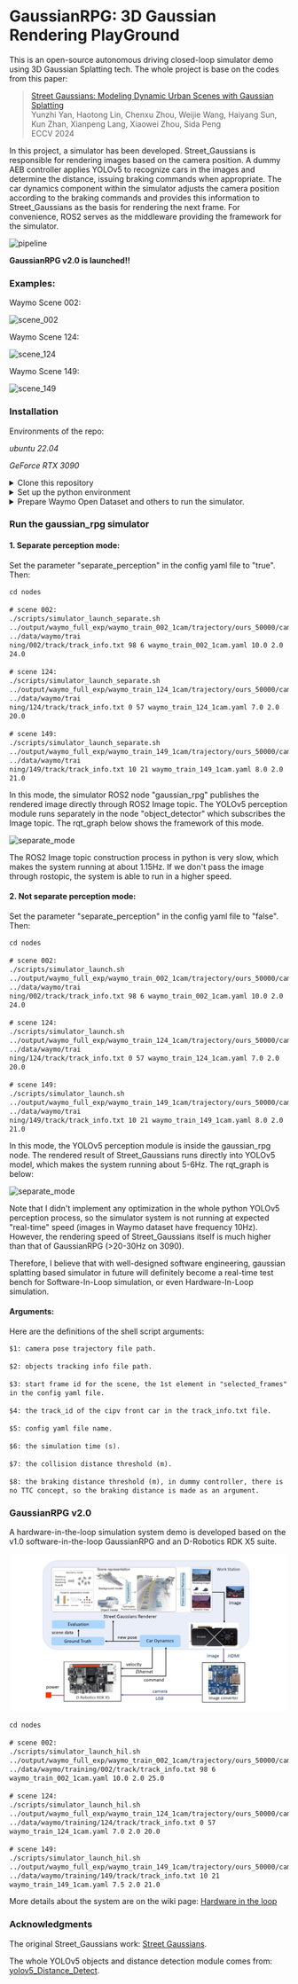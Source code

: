 # GaussianRPG: 3D Gaussian Rendering PlayGround

This is an open-source autonomous driving closed-loop simulator demo using 3D Gaussian Splatting tech. The whole project is base on the codes from this paper:

> [Street Gaussians: Modeling Dynamic Urban Scenes with Gaussian Splatting](https://arxiv.org/abs/2401.01339)  
> Yunzhi Yan, Haotong Lin, Chenxu Zhou, Weijie Wang, Haiyang Sun, Kun Zhan, Xianpeng Lang, Xiaowei Zhou, Sida Peng  
> ECCV 2024

In this project, a simulator has been developed. Street_Gaussians is responsible for rendering images based on the camera position. A dummy AEB controller applies YOLOv5 to recognize cars in the images and determine the distance, issuing braking commands when appropriate. The car dynamics component within the simulator adjusts the camera position according to the braking commands and provides this information to Street_Gaussians as the basis for rendering the next frame. For convenience, ROS2 serves as the middleware providing the framework for the simulator.

![pipeline](images/pipeline.jpg)

**GaussianRPG v2.0 is launched!!**

### Examples:

Waymo Scene 002:

![scene_002](images/scene_waymo_002.gif)

Waymo Scene 124:

![scene_124](images/scene_waymo_124.gif)

Waymo Scene 149: 

![scene_149](images/scene_waymo_149.gif)

### Installation

Environments of the repo:

*ubuntu 22.04*

*GeForce RTX 3090*

<details> <summary>Clone this repository</summary>

```
git clone https://github.com/GimpelZhang/GaussianRPG.git
```
</details>

<details> <summary>Set up the python environment</summary>

```
# First make sure there is g++-11 in your system, if not:
sudo apt install g++

# Install mamba to manage environments:
conda install mamba -c conda-forge

# Set conda environment
mamba create -n street-gaussian-ros python=3.8
mamba activate street-gaussian-ros
conda config --env --add channels conda-forge
conda config --env --add channels robostack-staging
conda config --env --remove channels defaults

# Install ROS2 humble:
mamba install ros-humble-desktop
mamba deactivate
mamba activate street-gaussian-ros
mamba install compilers cmake pkg-config make ninja colcon-common-extensions catkin_tools rosdep
pip install setuptools==58.2.0

# Install torch (corresponding to your CUDA version)
pip install torch==2.1.2+cu118 torchvision==0.16.2+cu118 --extra-index-url https://download.pytorch.org/whl/cu118

# Install requirements
pip install -r requirements.txt
conda install ninja

# Install submodules
# Because of the ROS2 env, g++ is in version 12 in this conda env. 
# So next we can link to the g++-11 in our system directly: 
CC=/usr/bin/gcc CXX=/usr/bin/g++ pip install ./submodules/diff-gaussian-rasterization
CC=/usr/bin/gcc CXX=/usr/bin/g++ pip install ./submodules/simple-knn
CC=/usr/bin/gcc CXX=/usr/bin/g++ pip install ./submodules/simple-waymo-open-dataset-reader
CC=/usr/bin/gcc CXX=/usr/bin/g++ python script/test_gaussian_rasterization.py

# Build ROS2 nodes:
cd nodes
colcon build

# Further, if you want to train or to render using Street_Gaussians in this street-gaussian-ros conda env, 
# don't forget to add the g++-11 path before every command:
CC=/usr/bin/gcc CXX=/usr/bin/g++ python train.py --config configs/xxxx.yaml
CC=/usr/bin/gcc CXX=/usr/bin/g++ python render.py --config configs/xxxx.yaml mode {evaluate, trajectory}
```
</details>

<details> <summary>Prepare Waymo Open Dataset and others to run the simulator.</summary>

To run the GaussianRPG simulator, a trained Street_Gaussians model is needed. To render Street_Gaussians models, the training data folders are also needed. 

I provide all the data for the **examples** including: Waymo scene training data, trained outputs, and some **special files** inside them.

| baidunetdisk                                                            | google drive                                                                                                                 |
|-------------------------------------------------------------------------|------------------------------------------------------------------------------------------------------------------------------|
| [LINK](https://pan.baidu.com/s/1iGVjyEuZL5WBPI6ItpP5uQ)<br/> code: pcx4 | [LINK](https://drive.google.com/drive/folders/159TYBUJvSUl8B6StR_2oFsM0wnXvN7B2)<br/> (Only including scene 149 training data) |

First prepare the Waymo training data:
```
data
└── waymo
    └── training
        └── 002
        └── 124
        └── 149
```
Then prepare the trained outputs:
```             
output
└── waymo_full_exp
    └── waymo_train_002_1cam
    └── waymo_train_124_1cam
    └── waymo_train_149_1cam
```
What are the **special files**?

1. Modified objects tracking info:

    Files like ./data/waymo/training/002/track/track_info.txt are modified so that novel motions are involved: the front cars can make AEB scenes. 

    **So if you want to train your own models using the data I provide, you can use the "track_info_original.txt" files instead in track folders. (rename "track_info_original.txt" -> "track_info.txt")**

2. Camera poses trajectory files:

    Files like ./output/waymo_full_exp/waymo_train_002_1cam/trajectory/ours_50000/cams_tape.json: camera poses for Street_Gaussians to render. 

If you want to prepare more Waymo scenes other than the examples, you can follow the procedure below:

1. Prepare the Waymo Open Dataset and train the models following the README in the original Street_Gaussian repo. (Codes in GaussianRPG can be used to complete the training as well.)
2. Use the **render_lite.py** script in GaussianRPG to make the cams_tape.json files:
    ```
    CC=/usr/bin/gcc CXX=/usr/bin/g++ python render_lite.py --config configs/example/XXXX.yaml mode trajectory
    ```  
3. Pick up the car that you want to edit and modify its pose in the track_info.txt. (A lot of manual work here. No tools for picking/edition yet.) 
4. Modify the config yaml file. (Config yaml files for the examples are provided)

</details>

### Run the gaussian_rpg simulator

#### 1. Separate perception mode:

Set the parameter "separate_perception" in the config yaml file to "true". Then:
```
cd nodes

# scene 002:
./scripts/simulator_launch_separate.sh ../output/waymo_full_exp/waymo_train_002_1cam/trajectory/ours_50000/cams_tape.json ../data/waymo/trai
ning/002/track/track_info.txt 98 6 waymo_train_002_1cam.yaml 10.0 2.0 24.0

# scene 124:
./scripts/simulator_launch_separate.sh ../output/waymo_full_exp/waymo_train_124_1cam/trajectory/ours_50000/cams_tape.json ../data/waymo/trai
ning/124/track/track_info.txt 0 57 waymo_train_124_1cam.yaml 7.0 2.0 20.0

# scene 149:
./scripts/simulator_launch_separate.sh ../output/waymo_full_exp/waymo_train_149_1cam/trajectory/ours_50000/cams_tape.json ../data/waymo/trai
ning/149/track/track_info.txt 10 21 waymo_train_149_1cam.yaml 8.0 2.0 21.0
```
In this mode, the simulator ROS2 node "gaussian_rpg" publishes the rendered image directly through ROS2 Image topic. The YOLOv5 perception module runs separately in the node "object_detector" which subscribes the Image topic. The rqt_graph below shows the framework of this mode. 

![separate_mode](images/frame_separate.png)

The ROS2 Image topic construction process in python is very slow, which makes the system running at about 1.15Hz. If we don't pass the image through rostopic, the system is able to run in a higher speed. 

#### 2. Not separate perception mode:

Set the parameter "separate_perception" in the config yaml file to "false". Then:
```
cd nodes

# scene 002:
./scripts/simulator_launch.sh ../output/waymo_full_exp/waymo_train_002_1cam/trajectory/ours_50000/cams_tape.json ../data/waymo/trai
ning/002/track/track_info.txt 98 6 waymo_train_002_1cam.yaml 10.0 2.0 24.0

# scene 124:
./scripts/simulator_launch.sh ../output/waymo_full_exp/waymo_train_124_1cam/trajectory/ours_50000/cams_tape.json ../data/waymo/trai
ning/124/track/track_info.txt 0 57 waymo_train_124_1cam.yaml 7.0 2.0 20.0

# scene 149:
./scripts/simulator_launch.sh ../output/waymo_full_exp/waymo_train_149_1cam/trajectory/ours_50000/cams_tape.json ../data/waymo/trai
ning/149/track/track_info.txt 10 21 waymo_train_149_1cam.yaml 8.0 2.0 21.0
```
In this mode, the YOLOv5 perception module is inside the gaussian_rpg node. The rendered result of Street_Gaussians runs directly into YOLOv5 model, which makes the system running about 5-6Hz. The rqt_graph is below:

![separate_mode](images/frame_not_separate.png)

Note that I didn't implement any optimization in the whole python YOLOv5 perception process, so the simulator system is not running at expected "real-time" speed (images in Waymo dataset have frequency 10Hz). However, the rendering speed of Street_Gaussians itself is much higher than that of GaussianRPG (>20-30Hz on 3090). 

Therefore, I believe that with well-designed software engineering, gaussian splatting based simulator in future will definitely become a real-time test bench for Software-In-Loop simulation, or even Hardware-In-Loop simulation. 

#### Arguments:

Here are the definitions of the shell script arguments:

```
$1: camera pose trajectory file path.

$2: objects tracking info file path.

$3: start frame id for the scene, the 1st element in "selected_frames" in the config yaml file.

$4: the track_id of the cipv front car in the track_info.txt file.

$5: config yaml file name. 

$6: the simulation time (s).

$7: the collision distance threshold (m).

$8: the braking distance threshold (m), in dummy controller, there is no TTC concept, so the braking distance is made as an argument.
```

### GaussianRPG v2.0

A hardware-in-the-loop simulation system demo is developed based on the v1.0 software-in-the-loop GaussianRPG and an D-Robotics RDK X5 suite. 

![pipeline](images/HIL_frame.jpg)

```
cd nodes

# scene 002:
./scripts/simulator_launch_hil.sh ../output/waymo_full_exp/waymo_train_002_1cam/trajectory/ours_50000/cams_tape.json ../data/waymo/training/002/track/track_info.txt 98 6 waymo_train_002_1cam.yaml 10.0 2.0 25.0

# scene 124:
./scripts/simulator_launch_hil.sh ../output/waymo_full_exp/waymo_train_124_1cam/trajectory/ours_50000/cams_tape.json ../data/waymo/training/124/track/track_info.txt 0 57 waymo_train_124_1cam.yaml 7.0 2.0 20.0

# scene 149:
./scripts/simulator_launch_hil.sh ../output/waymo_full_exp/waymo_train_149_1cam/trajectory/ours_50000/cams_tape.json ../data/waymo/training/149/track/track_info.txt 10 21 waymo_train_149_1cam.yaml 7.5 2.0 21.0
```

More details about the system are on the wiki page: [Hardware in the loop](https://github.com/GimpelZhang/GaussianRPG/wiki/Hardware-in-the-loop)

### Acknowledgments
The original Street_Gaussians work: [Street Gaussians](https://github.com/zju3dv/street_gaussians). 

The whole YOLOv5 objects and distance detection module comes from: [yolov5_Distance_Detect](https://github.com/genqiaolynn/yolov5_Distance_Detect).
